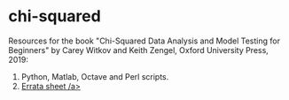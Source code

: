 # chi-squared
Resources for the book "Chi-Squared Data Analysis and Model Testing for Beginners" by Carey Witkov and Keith Zengel, Oxford University Press, 2019:
1) Python, Matlab, Octave and Perl scripts.
2) <a href = "https://github.com/witkov/chi-squared/blob/master/Errata%20sheet.txt">Errata sheet /a> 
